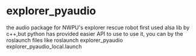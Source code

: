 # explorer_pyaudio
the audio package for NWPU's explorer rescue robot
first used alsa lib by c++,but python has provided easier API to use
to use it, you can by the roslaunch files like roslaunch explorer_pyaudio explorer_pyaudio_local.launch
